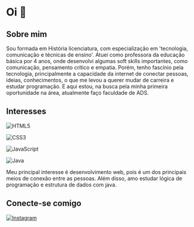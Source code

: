 # Oi 👋

## Sobre mim

 Sou formada em História licenciatura, com especialização em 'tecnologia, comunicação e técnicas de ensino'. Atuei como professora da educação básica por 4 anos, onde desenvolvi algumas soft skills importantes, como comunicação, pensamento crítico e empatia. Porém, tenho fascínio pela tecnologia, principalmente a capacidade da internet de conectar pessoas, ideias, conhecimentos, o que me levou a querer mudar de carreira e estudar programação. E aqui estou, na busca pela minha primeira oportunidade na área, atualmente faço faculdade de ADS.

## Interesses

![HTML5](https://img.shields.io/badge/html5-%23E34F26.svg?style=for-the-badge&logo=html5&logoColor=white)

![CSS3](https://img.shields.io/badge/css3-%231572B6.svg?style=for-the-badge&logo=css3&logoColor=white)

![JavaScript](https://img.shields.io/badge/javascript-%23323330.svg?style=for-the-badge&logo=javascript&logoColor=%23F7DF1E)

![Java](https://img.shields.io/badge/java-%23ED8B00.svg?style=for-the-badge&logo=openjdk&logoColor=white)

Meu principal interesse é desenvolvimento web, pois é um dos principais meios de conexão entre as pessoas. Além disso, amo estudar lógica de programação e estrutura de dados com java.

## Conecte-se comigo 

[![Instagram](https://img.shields.io/badge/Instagram-000?style=for-the-badge&logo=instagram&logoColor=00)](https://instagram.com/jeh_zucco?igshid=OGQ5ZDc2ODk2ZA==)



